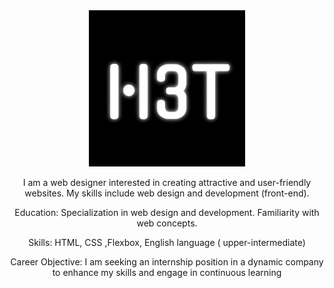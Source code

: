 <div align='center'>


<img src='./366422104_1070552743924507_953706037877883994_n.jpg' width='250px'/>
<p>I am a web designer interested in creating attractive and user-friendly websites. My skills include web design and development (front-end).

Education: Specialization in web design and development. Familiarity with web concepts.

Skills: HTML, CSS ,Flexbox, English language ( upper-intermediate)

Career Objective: I am seeking an internship position in a dynamic company to enhance my skills and engage in continuous learning</p>
</div>
